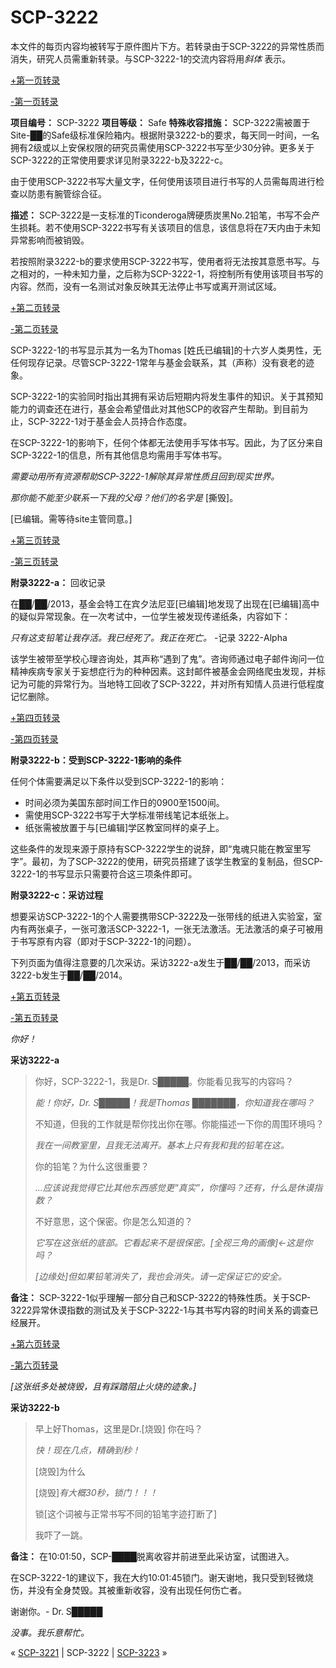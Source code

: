 # SCP-3222
                        


本文件的每页内容均被转写于原件图片下方。若转录由于SCP-3222的异常性质而消失，研究人员需重新转录。与SCP-3222-1的交流内容将用*斜体* 表示。



<a shape='rect' class='collapsible-block-link' href='javascript:;'>+&#31532;&#19968;&#39029;&#36716;&#24405;</a>

<a shape='rect' class='collapsible-block-link' href='javascript:;'>-&#31532;&#19968;&#39029;&#36716;&#24405;</a>

**项目编号：** SCP-3222
**项目等级：** Safe
**特殊收容措施：** SCP-3222需被置于Site-██的Safe级标准保险箱内。根据附录3222-b的要求，每天同一时间，一名拥有2级或以上安保权限的研究员需使用SCP-3222书写至少30分钟。更多关于SCP-3222的正常使用要求详见附录3222-b及3222-c。

由于使用SCP-3222书写大量文字，任何使用该项目进行书写的人员需每周进行检查以防患有腕管综合征。

**描述：** SCP-3222是一支标准的Ticonderoga牌硬质炭黑No.2铅笔，书写不会产生损耗。若不使用SCP-3222书写有关该项目的信息，该信息将在7天内由于未知异常影响而被销毁。

若按照附录3222-b的要求使用SCP-3222书写，使用者将无法按其意愿书写。与之相对的，一种未知力量，之后称为SCP-3222-1，将控制所有使用该项目书写的内容。然而，没有一名测试对象反映其无法停止书写或离开测试区域。






<a shape='rect' class='collapsible-block-link' href='javascript:;'>+&#31532;&#20108;&#39029;&#36716;&#24405;</a>

<a shape='rect' class='collapsible-block-link' href='javascript:;'>-&#31532;&#20108;&#39029;&#36716;&#24405;</a>

SCP-3222-1的书写显示其为一名为Thomas [姓氏已编辑]的十六岁人类男性，无任何现存记录。尽管SCP-3222-1常年与基金会联系，其（声称）没有衰老的迹象。

SCP-3222-1的实验同时指出其拥有采访后短期内将发生事件的知识。关于其预知能力的调查还在进行，基金会希望借此对其他SCP的收容产生帮助。到目前为止，SCP-3222-1对于基金会人员持合作态度。

在SCP-3222-1的影响下，任何个体都无法使用手写体书写。因此，为了区分来自SCP-3222-1的信息，所有其他信息均需用手写体书写。

*需要动用所有资源帮助SCP-3222-1解除其异常性质且回到现实世界。* 

*那你能不能至少联系一下我的父母？他们的名字是* [撕毁]。

[已编辑。需等待site主管同意。]






<a shape='rect' class='collapsible-block-link' href='javascript:;'>+&#31532;&#19977;&#39029;&#36716;&#24405;</a>

<a shape='rect' class='collapsible-block-link' href='javascript:;'>-&#31532;&#19977;&#39029;&#36716;&#24405;</a>

**附录3222-a：** 回收记录

在██/██/2013，基金会特工在宾夕法尼亚[已编辑]地发现了出现在[已编辑]高中的疑似异常现象。在一次考试中，一位学生被发现传递纸条，内容如下：

*只有这支铅笔让我存活。我已经死了。我正在死亡。* -记录 3222-Alpha

该学生被带至学校心理咨询处，其声称“遇到了鬼”。咨询师通过电子邮件询问一位精神疾病专家关于妄想症行为的种种因素。这封邮件被基金会网络爬虫发现，并标记为可能的异常行为。当地特工回收了SCP-3222，并对所有知情人员进行低程度记忆删除。






<a shape='rect' class='collapsible-block-link' href='javascript:;'>+&#31532;&#22235;&#39029;&#36716;&#24405;</a>

<a shape='rect' class='collapsible-block-link' href='javascript:;'>-&#31532;&#22235;&#39029;&#36716;&#24405;</a>

**附录3222-b：受到SCP-3222-1影响的条件** 

任何个体需要满足以下条件以受到SCP-3222-1的影响：

- 时间必须为美国东部时间工作日的0900至1500间。
- 需使用SCP-3222书写于大学标准带线笔记本纸张上。
- 纸张需被放置于与[已编辑]学区教室同样的桌子上。

这些条件的发现来源于原持有SCP-3222学生的说辞，即“鬼魂只能在教室里写字”。最初，为了SCP-3222的使用，研究员搭建了该学生教室的复制品，但SCP-3222-1的书写显示只需要符合这三项条件即可。

**附录3222-c：采访过程** 

想要采访SCP-3222-1的个人需要携带SCP-3222及一张带线的纸进入实验室，室内有两张桌子，一张可激活SCP-3222-1，一张无法激活。无法激活的桌子可被用于书写原有内容（即对于SCP-3222-1的问题）。

下列页面为值得注意要的几次采访。采访3222-a发生于██/██/2013，而采访3222-b发生于██/██/2014。






<a shape='rect' class='collapsible-block-link' href='javascript:;'>+&#31532;&#20116;&#39029;&#36716;&#24405;</a>

<a shape='rect' class='collapsible-block-link' href='javascript:;'>-&#31532;&#20116;&#39029;&#36716;&#24405;</a>

*你好！* 

**采访3222-a** 


> 你好，SCP-3222-1，我是Dr. S█████。你能看见我写的内容吗？
> 
> *能！你好，Dr. S█████！我是Thomas ███████，你知道我在哪吗？* 
> 
> 不知道，但我的工作就是帮你找出你在哪。你能描述一下你的周围环境吗？
> 
> *我在一间教室里，且我无法离开。基本上只有我和我的铅笔在这。* 
> 
> 你的铅笔？为什么这很重要？
> 
> *…应该说我觉得它比其他东西感觉更“真实”，你懂吗？还有，什么是休谟指数？* 
> 
> 不好意思，这个保密。你是怎么知道的？
> 
> *它写在这张纸的底部。它看起来不是很保密。[全视三角的画像]<-这是你吗？* 
> 
> *[边缘处]但如果铅笔消失了，我也会消失。请一定保证它的安全。* 
> 

**备注：** SCP-3222-1似乎理解一部分自己和SCP-3222的特殊性质。关于SCP-3222异常休谟指数的测试及关于SCP-3222-1与其书写内容的时间关系的调查已经展开。






<a shape='rect' class='collapsible-block-link' href='javascript:;'>+&#31532;&#20845;&#39029;&#36716;&#24405;</a>

<a shape='rect' class='collapsible-block-link' href='javascript:;'>-&#31532;&#20845;&#39029;&#36716;&#24405;</a>

*[这张纸多处被烧毁，且有踩踏阻止火烧的迹象。]* 

**采访3222-b** 


> 早上好Thomas，这里是Dr.[烧毁]
你在吗？
> 
> *快！现在几点，精确到秒！* 
> 
> [烧毁]为什么
> 
> [烧毁]*有大概30秒，锁门！！！* 
> 
> 锁[这个词被与正常书写不同的铅笔字迹打断了]
> 
> 我吓了一跳。
> 

**备注：** 在10:01:50，SCP-████脱离收容并前进至此采访室，试图进入。

在SCP-3222-1的建议下，我在大约10:01:45锁门。谢天谢地，我只受到轻微烧伤，并没有全身焚毁。其被重新收容，没有出现任何伤亡者。

谢谢你。- Dr. S█████

*没事。我乐意帮忙。* 






« [SCP-3221](/scp-3221) | SCP-3222 | <a shape='rect' class='newpage' href='/scp-3223'>SCP-3223</a> »





                    